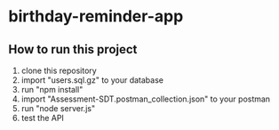 # birthday-reminder-app
## How to run this project 
1. clone this repository
2. import "users.sql.gz" to your database
3. run "npm install"
4. import "Assessment-SDT.postman_collection.json" to your postman
5. run "node server.js"
6. test the API